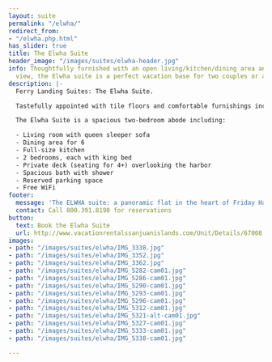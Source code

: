 ```yaml
---
layout: suite
permalink: "/elwha/"
redirect_from:
- "/elwha.php.html"
has_slider: true
title: The Elwha Suite
header_image: "/images/suites/elwha-header.jpg"
info: Thoughtfully furnished with an open living/kitchen/dining area and spectacular
  view, the Elwha suite is a perfect vacation base for two couples or a family.
description: |-
  Ferry Landing Suites: The Elwha Suite.

  Tastefully appointed with tile floors and comfortable furnishings including a full-sized sofa, this large suite is perfect for two couples or a family.

  The Elwha Suite is a spacious two-bedroom abode including:

  - Living room with queen sleeper sofa
  - Dining area for 6
  - Full-size kitchen
  - 2 bedrooms, each with king bed
  - Private deck (seating for 4+) overlooking the harbor
  - Spacious bath with shower
  - Reserved parking space
  - Free WiFi
footer:
  message: 'The ELWHA suite: a panoramic flat in the heart of Friday Harbor'
  contact: Call 800.391.8190 for reservations
button:
  text: Book the Elwha Suite
  url: http://www.vacationrentalssanjuanislands.com/Unit/Details/67008
images:
- path: "/images/suites/elwha/IMG_3338.jpg"
- path: "/images/suites/elwha/IMG_3352.jpg"
- path: "/images/suites/elwha/IMG_3362.jpg"
- path: "/images/suites/elwha/IMG_5282-cam01.jpg"
- path: "/images/suites/elwha/IMG_5286-cam01.jpg"
- path: "/images/suites/elwha/IMG_5290-cam01.jpg"
- path: "/images/suites/elwha/IMG_5293-cam01.jpg"
- path: "/images/suites/elwha/IMG_5296-cam01.jpg"
- path: "/images/suites/elwha/IMG_5312-cam01.jpg"
- path: "/images/suites/elwha/IMG_5321-alt-cam01.jpg"
- path: "/images/suites/elwha/IMG_5327-cam01.jpg"
- path: "/images/suites/elwha/IMG_5333-cam01.jpg"
- path: "/images/suites/elwha/IMG_5338-cam01.jpg"

---
```


